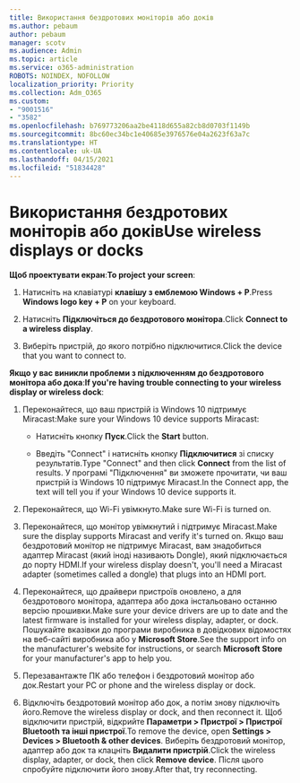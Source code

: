```yaml
---
title: Використання бездротових моніторів або доків
ms.author: pebaum
author: pebaum
manager: scotv
ms.audience: Admin
ms.topic: article
ms.service: o365-administration
ROBOTS: NOINDEX, NOFOLLOW
localization_priority: Priority
ms.collection: Adm_O365
ms.custom:
- "9001516"
- "3582"
ms.openlocfilehash: b769773206aa2be4118d655a82cb8d0703f1149b
ms.sourcegitcommit: 8bc60ec34bc1e40685e3976576e04a2623f63a7c
ms.translationtype: HT
ms.contentlocale: uk-UA
ms.lasthandoff: 04/15/2021
ms.locfileid: "51834428"
---
```

# <a name="use-wireless-displays-or-docks"></a><span data-ttu-id="2f344-102">Використання бездротових моніторів або доків</span><span class="sxs-lookup"><span data-stu-id="2f344-102">Use wireless displays or docks</span></span>

<span data-ttu-id="2f344-103">**Щоб проектувати екран**:</span><span class="sxs-lookup"><span data-stu-id="2f344-103">**To project your screen**:</span></span>

1. <span data-ttu-id="2f344-104">Натисніть на клавіатурі **клавішу з емблемою Windows + P**.</span><span class="sxs-lookup"><span data-stu-id="2f344-104">Press **Windows logo key + P** on your keyboard.</span></span>

2. <span data-ttu-id="2f344-105">Натисніть **Підключіться до бездротового монітора**.</span><span class="sxs-lookup"><span data-stu-id="2f344-105">Click **Connect to a wireless display**.</span></span>

3. <span data-ttu-id="2f344-106">Виберіть пристрій, до якого потрібно підключитися.</span><span class="sxs-lookup"><span data-stu-id="2f344-106">Click the device that you want to connect to.</span></span>

<span data-ttu-id="2f344-107">**Якщо у вас виникли проблеми з підключенням до бездротового монітора або дока**:</span><span class="sxs-lookup"><span data-stu-id="2f344-107">**If you're having trouble connecting to your wireless display or wireless dock**:</span></span>

1. <span data-ttu-id="2f344-108">Переконайтеся, що ваш пристрій із Windows 10 підтримує Miracast:</span><span class="sxs-lookup"><span data-stu-id="2f344-108">Make sure your Windows 10 device supports Miracast:</span></span> 

    - <span data-ttu-id="2f344-109">Натисніть кнопку **Пуск**.</span><span class="sxs-lookup"><span data-stu-id="2f344-109">Click the **Start** button.</span></span>
    
    - <span data-ttu-id="2f344-110">Введіть "Connect" і натисніть кнопку **Підключитися** зі списку результатів.</span><span class="sxs-lookup"><span data-stu-id="2f344-110">Type "Connect" and then click **Connect** from the list of results.</span></span> <span data-ttu-id="2f344-111">У програмі "Підключення" ви зможете прочитати, чи ваш пристрій із Windows 10 підтримує Miracast.</span><span class="sxs-lookup"><span data-stu-id="2f344-111">In the Connect app, the text will tell you if your Windows 10 device supports it.</span></span> 

2. <span data-ttu-id="2f344-112">Переконайтеся, що Wi-Fi увімкнуто.</span><span class="sxs-lookup"><span data-stu-id="2f344-112">Make sure Wi-Fi is turned on.</span></span> 

3. <span data-ttu-id="2f344-113">Переконайтеся, що монітор увімкнутий і підтримує Miracast.</span><span class="sxs-lookup"><span data-stu-id="2f344-113">Make sure the display supports Miracast and verify it's turned on.</span></span> <span data-ttu-id="2f344-114">Якщо ваш бездротовий монітор не підтримує Miracast, вам знадобиться адаптер Miracast (який іноді називають Dongle), який підключається до порту HDMI.</span><span class="sxs-lookup"><span data-stu-id="2f344-114">If your wireless display doesn't, you'll need a Miracast adapter (sometimes called a dongle) that plugs into an HDMI port.</span></span>

4. <span data-ttu-id="2f344-115">Переконайтеся, що драйвери пристроїв оновлено, а для бездротового монітора, адаптера або дока інстальовано останню версію прошивки.</span><span class="sxs-lookup"><span data-stu-id="2f344-115">Make sure your device drivers are up to date and the latest firmware is installed for your wireless display, adapter, or dock.</span></span> <span data-ttu-id="2f344-116">Пошукайте вказівки до програми виробника в довідкових відомостях на веб-сайті виробника або у **Microsoft Store**.</span><span class="sxs-lookup"><span data-stu-id="2f344-116">See the support info on the manufacturer's website for instructions, or search **Microsoft Store** for your manufacturer's app to help you.</span></span>

5. <span data-ttu-id="2f344-117">Перезавантажте ПК або телефон і бездротовий монітор або док.</span><span class="sxs-lookup"><span data-stu-id="2f344-117">Restart your PC or phone and the wireless display or dock.</span></span>

6. <span data-ttu-id="2f344-118">Відключіть бездротовий монітор або док, а потім знову підключіть його.</span><span class="sxs-lookup"><span data-stu-id="2f344-118">Remove the wireless display or dock, and then reconnect it.</span></span> <span data-ttu-id="2f344-119">Щоб відключити пристрій, відкрийте **Параметри > Пристрої > Пристрої Bluetooth та інші пристрої**.</span><span class="sxs-lookup"><span data-stu-id="2f344-119">To remove the device, open **Settings > Devices  > Bluetooth & other devices**.</span></span> <span data-ttu-id="2f344-120">Виберіть бездротовий монітор, адаптер або док та клацніть **Видалити пристрій**.</span><span class="sxs-lookup"><span data-stu-id="2f344-120">Click the wireless display, adapter, or dock, then click **Remove device**.</span></span> <span data-ttu-id="2f344-121">Після цього спробуйте підключити його знову.</span><span class="sxs-lookup"><span data-stu-id="2f344-121">After that, try reconnecting.</span></span>
